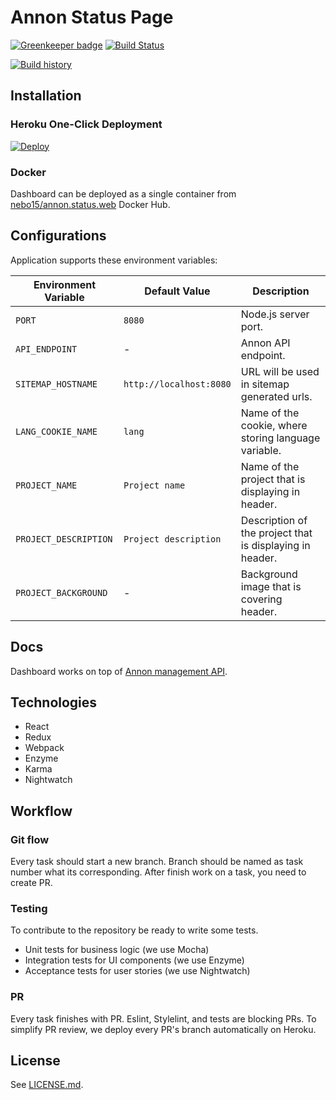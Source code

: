 # Annon Status Page

[![Greenkeeper badge](https://badges.greenkeeper.io/Nebo15/annon.status.web.svg)](https://greenkeeper.io/)
[![Build Status](https://travis-ci.org/Nebo15/annon.status.web.svg?branch=master)](https://travis-ci.org/Nebo15/annon.status.web)

[![Build history](https://buildstats.info/travisci/chart/Nebo15/annon.status.web)](https://travis-ci.org/Nebo15/annon.status.web)

## Installation

### Heroku One-Click Deployment

[![Deploy](https://www.herokucdn.com/deploy/button.svg)](https://heroku.com/deploy?template=https://github.com/nebo15/annon.status.web)

### Docker

Dashboard can be deployed as a single container from [nebo15/annon.status.web](https://hub.docker.com/r/nebo15/annon.status.web/) Docker Hub.

## Configurations

Application supports these environment variables:

| Environment Variable  | Default Value           | Description |
| --------------------- | ----------------------- | ----------- |
| `PORT`                | `8080`                  | Node.js server port. |
| `API_ENDPOINT`        | -                       | Annon API endpoint. |
| `SITEMAP_HOSTNAME`    | `http://localhost:8080` | URL will be used in sitemap generated urls. |
| `LANG_COOKIE_NAME`    | `lang`                  | Name of the cookie, where storing language variable. |
| `PROJECT_NAME`        | `Project name`          | Name of the project that is displaying in header. |
| `PROJECT_DESCRIPTION` | `Project description`   | Description of the project that is displaying in header. |
| `PROJECT_BACKGROUND`  | -                       | Background image that is covering header. |

## Docs

Dashboard works on top of [Annon management API](http://docs.annon.apiary.io).

## Technologies

- React
- Redux
- Webpack
- Enzyme
- Karma
- Nightwatch

## Workflow

### Git flow

Every task should start a new branch. Branch should be named as task number what its corresponding.
After finish work on a task, you need to create PR.

### Testing

To contribute to the repository be ready to write some tests.

- Unit tests for business logic (we use Mocha)
- Integration tests for UI components (we use Enzyme)
- Acceptance tests for user stories (we use Nightwatch)

### PR

Every task finishes with PR. Eslint, Stylelint, and tests are blocking PRs. To simplify PR review, we deploy every PR's branch automatically on Heroku.

## License

See [LICENSE.md](LICENSE.md).
